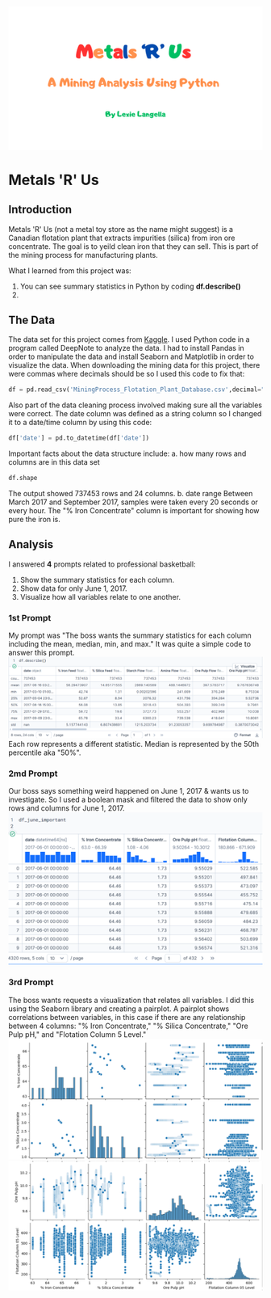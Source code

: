 <img src="images/Metals_R_Us_Title.png?raw=true"/>

# Metals 'R' Us

## Introduction
Metals 'R' Us (not a metal toy store as the name might suggest) is a Canadian flotation plant that extracts impurities (silica) from iron ore concentrate. The goal is to yeild clean iron that they can sell. This is part of the mining process for manufacturing plants. 


What I learned from this project was:
  1. You can see summary statistics in Python by coding **df.describe()**
  2. 


## The Data
The data set for this project comes from <a href="https://www.kaggle.com/datasets/edumagalhaes/quality-prediction-in-a-mining-process">Kaggle</a>. 
I used Python code in a program called DeepNote to analyze the data. I had to install Pandas in order to manipulate the data and install Seaborn and Matplotlib in order to visualize the data.
When downloading the mining data for this project, there were commas where decimals should be so I used this code to fix that: <br>
```python
df = pd.read_csv('MiningProcess_Flotation_Plant_Database.csv',decimal=",")
```

Also part of the data cleaning process involved making sure all the variables were correct. The date column was defined as a string column so I changed it to a date/time column by using this code: 
```python
df['date'] = pd.to_datetime(df['date'])
```
Important facts about the data structure include:
  a. how many rows and columns are in this data set
```python
df.shape
```
The output showed 737453 rows and 24 columns.
  b. date range
Between March 2017 and September 2017, samples were taken every 20 seconds or every hour. The "% Iron Concentrate" column is important for showing how pure the iron is.

## Analysis

I answered **4** prompts related to professional basketball:
  1. Show the summary statistics for each column.
  2. Show data for only June 1, 2017.
  3. Visualize how all variables relate to one another.

### 1st Prompt 
My prompt was "The boss wants the summary statistics for each column including the mean, median, min, and max." It was quite a simple code to answer this prompt. 
<img src="images/Python Summary.png?raw=true"/>
Each row represents a different statistic. Median is represented by the 50th percentile aka "50%". 

### 2md Prompt
Our boss says something weird happened on June 1, 2017 & wants us to investigate. So I used a boolean mask and filtered the data to show only rows and columns for June 1, 2017. 
<img src="images/Python Date Range.png?raw=true"/>

### 3rd Prompt
The boss wants requests a visualization that relates all variables. I did this using the Seaborn library and creating a pairplot. A pairplot shows correlations between variables, in this case if there are any relationship between 4 columns: "% Iron Concentrate," "% Silica Concentrate," "Ore Pulp pH," and "Flotation Column 5 Level."
<img src="images/Python Seaborn1.png?raw=true"/>
<img src="images/Python Seaborn2.png?raw=true"/>
